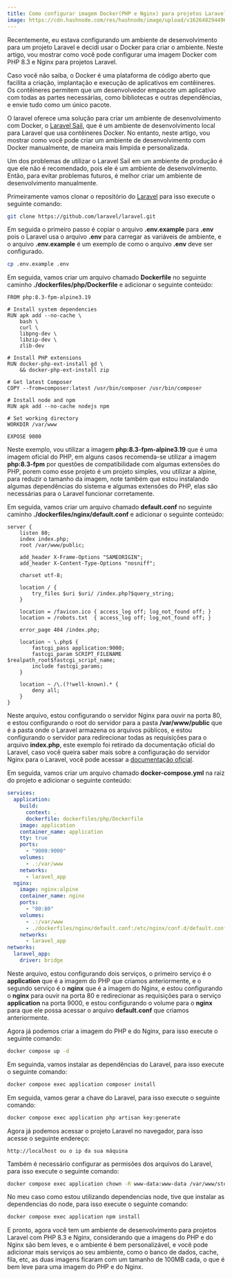```yaml
---
title: Como configurar imagem Docker(PHP e Nginx) para projetos Laravel com PHP 8.3
image: https://cdn.hashnode.com/res/hashnode/image/upload/v1626482944968/UVLdByje9.jpeg
---
```


Recentemente, eu estava configurando um ambiente de desenvolvimento para um projeto Laravel e decidi usar o Docker para criar o ambiente. Neste artigo, vou mostrar como você pode configurar uma imagem Docker com PHP 8.3 e Nginx para projetos Laravel.

Caso você não saiba, o Docker é uma plataforma de código aberto que facilita a criação, implantação e execução de aplicativos em contêineres. Os contêineres permitem que um desenvolvedor empacote um aplicativo com todas as partes necessárias, como bibliotecas e outras dependências, e envie tudo como um único pacote.

O laravel oferece uma solução para criar um ambiente de desenvolvimento com Docker, o [Laravel Sail](https://laravel.com/docs/8.x/sail), que é um ambiente de desenvolvimento local para Laravel que usa contêineres Docker. No entanto, neste artigo, vou mostrar como você pode criar um ambiente de desenvolvimento com Docker manualmente, de maneira mais limpida e personalizada.

Um dos problemas de utilizar o Laravel Sail em um ambiente de produção é que ele não é recomendado, pois ele é um ambiente de desenvolvimento. Então, para evitar problemas futuros, é melhor criar um ambiente de desenvolvimento manualmente.

Primeiramente vamos clonar o repositório do [Laravel](https://github.com/laravel/laravel.git) para isso execute o seguinte comando:

```bash
git clone https://github.com/laravel/laravel.git
```

Em seguida o primeiro passo é copiar o arquivo **.env.example** para **.env** 
pois o Laravel usa o arquivo **.env** para carregar as variáveis de ambiente, e o arquivo **.env.example** é um exemplo de como o arquivo **.env** deve ser configurado.

```bash
cp .env.example .env
```

Em seguida, vamos criar um arquivo chamado **Dockerfile** no seguinte caminho **./dockerfiles/php/Dockerfile** e adicionar o seguinte conteúdo:

```docker
FROM php:8.3-fpm-alpine3.19

# Install system dependencies
RUN apk add --no-cache \
    bash \
    curl \
    libpng-dev \
    libzip-dev \
    zlib-dev

# Install PHP extensions
RUN docker-php-ext-install gd \
    && docker-php-ext-install zip

# Get latest Composer
COPY --from=composer:latest /usr/bin/composer /usr/bin/composer

# Install node and npm
RUN apk add --no-cache nodejs npm

# Set working directory
WORKDIR /var/www

EXPOSE 9000

```

Neste exemplo, vou utilizar a imagem **php:8.3-fpm-alpine3.19** que é uma imagem oficial do PHP, em alguns casos recomenda-se utilizar a imagem **php:8.3-fpm** por questões de compatibilidade com algumas extensões do PHP, porem como esse projeto é um projeto simples, vou utilizar a alpine, para reduzir o tamanho da imagem, note também que estou instalando algumas dependências do sistema e algumas extensões do PHP, elas são necessárias para o Laravel funcionar corretamente.

Em seguida, vamos criar um arquivo chamado **default.conf** no seguinte caminho **./dockerfiles/nginx/default.conf** e adicionar o seguinte conteúdo:

```nginx
server {
    listen 80;
    index index.php;
    root /var/www/public;
 
    add_header X-Frame-Options "SAMEORIGIN";
    add_header X-Content-Type-Options "nosniff";

    charset utf-8;
 
    location / {
        try_files $uri $uri/ /index.php?$query_string;
    }
 
    location = /favicon.ico { access_log off; log_not_found off; }
    location = /robots.txt  { access_log off; log_not_found off; }
 
    error_page 404 /index.php;
 
    location ~ \.php$ {
        fastcgi_pass application:9000;
        fastcgi_param SCRIPT_FILENAME $realpath_root$fastcgi_script_name;
        include fastcgi_params;
    }
 
    location ~ /\.(?!well-known).* {
        deny all;
    }
}
```

Neste arquivo, estou configurando o servidor Nginx para ouvir na porta 80, e estou configurando o root do servidor para a pasta **/var/www/public** que é a pasta onde o Laravel armazena os arquivos públicos, e estou configurando o servidor para redirecionar todas as requisições para o arquivo **index.php**, este exemplo foi retirado da documentação oficial do Laravel, caso você queira saber mais sobre a configuração do servidor Nginx para o Laravel, você pode acessar a [documentação oficial](https://laravel.com/docs/deployment#nginx).

Em seguida, vamos criar um arquivo chamado **docker-compose.yml** na raiz do projeto e adicionar o seguinte conteúdo:

```yaml
services:
  application:
    build:
      context: .
      dockerfile: dockerfiles/php/Dockerfile
    image: application
    container_name: application
    tty: true
    ports:
      - "9000:9000"
    volumes:
      - .:/var/www
    networks:
      - laravel_app
  nginx:
    image: nginx:alpine
    container_name: nginx
    ports:
      - "80:80"
    volumes:
      - .:/var/www
      - ./dockerfiles/nginx/default.conf:/etc/nginx/conf.d/default.conf
    networks:
      - laravel_app
networks:
  laravel_app:
    driver: bridge
```

Neste arquivo, estou configurando dois serviços, o primeiro serviço é o **application** que é a imagem do PHP que criamos anteriormente, e o segundo serviço é o **nginx** que é a imagem do Nginx, e estou configurando o **nginx** para ouvir na porta 80 e redirecionar as requisições para o serviço **application** na porta 9000, e estou configurando o volume para o **nginx** para que ele possa acessar o arquivo **default.conf** que criamos anteriormente.

Agora já podemos criar a imagem do PHP e do Nginx, para isso execute o seguinte comando:

```bash
docker compose up -d
```

Em seguinda, vamos instalar as dependências do Laravel, para isso execute o seguinte comando:

```bash
docker compose exec application composer install
```

Em seguida, vamos gerar a chave do Laravel, para isso execute o seguinte comando:

```bash
docker compose exec application php artisan key:generate
```

Agora já podemos acessar o projeto Laravel no navegador, para isso acesse o seguinte endereço:

```
http://localhost ou o ip da sua máquina
```

Também é necessário configurar as permisões dos arquivos do Laravel, para isso execute o seguinte comando:

```bash
docker compose exec application chown -R www-data:www-data /var/www/storage
```

No meu caso como estou utilizando dependencias node, tive que instalar as dependencias do node, para isso execute o seguinte comando:

```bash
docker compose exec application npm install
```

E pronto, agora você tem um ambiente de desenvolvimento para projetos Laravel com PHP 8.3 e Nginx, considerando que a imagens do PHP e do Nginx são bem leves, e o ambiente é bem personalizável, e você pode adicionar mais serviços ao seu ambiente, como o banco de dados, cache, fila, etc, as duas imagens ficaram com um tamanho de 100MB cada, o que é bem leve para uma imagem do PHP e do Nginx.